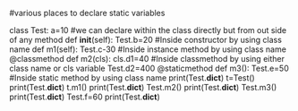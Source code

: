 #various places to declare static variables

class Test:
    a=10                     #we can declare within the class directly but from out side of any method
    def __init__(self):
        Test.b=20            #Inside constructor by using class name
    def m1(self):
        Test.c-30            #Inside instance method by using class name
    @classmethod
    def m2(cls):
        cls.d1=40            #Inside classmethod by using either class name or cls variable
        Test.d2=400
    @staticmethod
    def m3():
        Test.e=50            #Inside static method by using class name
print(Test.__dict__)
t=Test()
print(Test.__dict__)
t.m1()
print(Test.__dict__)
Test.m2()
print(Test.__dict__)
Test.m3()
print(Test.__dict__)
Test.f=60
print(Test.__dict__)

        
